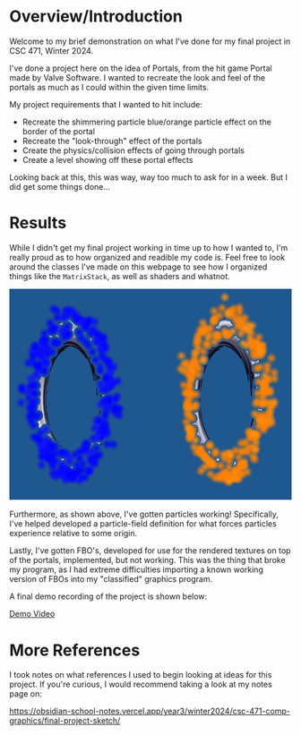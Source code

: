 # Overview/Introduction

Welcome to my brief demonstration on what I've done for my final project in CSC 471, Winter 2024. 

I've done a project here on the idea of Portals, from the hit game Portal made by Valve Software. I wanted 
to recreate the look and feel of the portals as much as I could within the given time limits.

My project requirements that I wanted to hit include:
- Recreate the shimmering particle blue/orange particle effect on the border of the portal
- Recreate the "look-through" effect of the portals
- Create the physics/collision effects of going through portals 
- Create a level showing off these portal effects

Looking back at this, this was way, way too much to ask for in a week. But I did get some things done...

# Results

While I didn't get my final project working in time up to how I wanted to, I'm really proud as to how organized and 
readible my code is. Feel free to look around the classes I've made on this webpage to see how I organized things like 
the `MatrixStack`, as well as shaders and whatnot. 

![Portals With Particles!](./images/image.png)

Furthermore, as shown above, I've gotten particles working! Specifically, I've helped developed a particle-field definition for 
what forces particles experience relative to some origin. 

Lastly, I've gotten FBO's, developed for use for the rendered textures on top of the portals, implemented, but not working. This
was the thing that broke my program, as I had extreme difficulties importing a known working version of FBOs into my 
"classified" graphics program. 

A final demo recording of the project is shown below:

[Demo Video](https://youtu.be/C36byGD5ZLc)


# More References

I took notes on what references I used to begin looking at ideas for this project. If you're curious, I would 
recommend taking a look at my notes page on:

https://obsidian-school-notes.vercel.app/year3/winter2024/csc-471-comp-graphics/final-project-sketch/